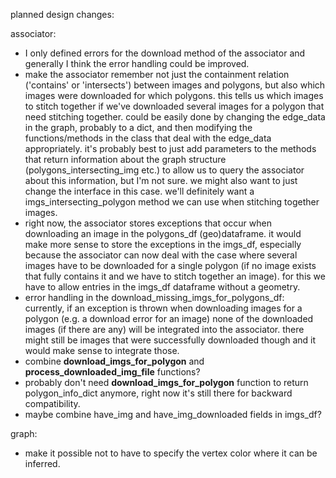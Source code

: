 
planned design changes:

associator:
* I only defined errors for the download method of the associator and generally I think the error handling could be improved. 
* make the associator remember not just the containment relation ('contains' or 'intersects') between images and polygons, but also which images were downloaded for which polygons. this tells us which images to stitch together if we've downloaded several images for a polygon that need stitching together. could be easily done by changing the edge_data in the graph, probably to a dict, and then modifying the functions/methods in the class that deal with the edge_data appropriately. it's probably best to just add parameters to the methods that return information about the graph structure (polygons_intersecting_img etc.) to allow us to query the associator about this information, but I'm not sure. we might also want to just change the interface in this case. we'll definitely want a imgs_intersecting_polygon method we can use when stitching together images.
* right now, the associator stores exceptions that occur when downloading an image in the polygons_df (geo)dataframe. it would make more sense to store the exceptions in the imgs_df, especially because the associator can now deal with the case where several images have to be downloaded for a single polygon (if no image exists that fully contains it and we have to stitch together an image). for this we have to allow entries in the imgs_df dataframe without a geometry.
* error handling in the download_missing_imgs_for_polygons_df: currently, if an exception is thrown when downloading images for a polygon (e.g. a download error for an image) none of the downloaded images (if there are any) will be integrated into the associator. there might still be images that were successfully downloaded though and it would make sense to integrate those. 
* combine __download_imgs_for_polygon__ and __process_downloaded_img_file__ functions?
* probably don't need __download_imgs_for_polygon__ function to return polygon_info_dict anymore, right now it's still there for backward compatibility.
* maybe combine have_img and have_img_downloaded fields in imgs_df?

graph:
* make it possible not to have to specify the vertex color where it can be inferred.

